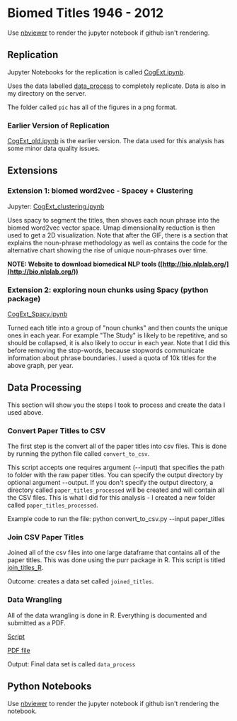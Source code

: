 # Biomed Titles 1946 - 2012 

Use [nbviewer](https://nbviewer.jupyter.org/) to render the jupyter notebook if github isn't rendering.

## Replication 

Jupyter Notebooks for the replication is called [CogExt.ipynb](https://github.com/danealohabib/research-MP/blob/master/CogExt.ipynb). 

Uses the data labelled [data_process](https://www.dropbox.com/s/csibdzi9dl6nmls/data_process.zip?dl=0) to completely replicate. Data is also in my directory on the server. 

The folder called `pic` has all of the figures in a png format.

### Earlier Version of Replication

[CogExt_old.ipynb](https://github.com/danealohabib/research-MP/blob/master/CogExt_old.ipynb) is the earlier version. The data used for this analysis has some minor data quality issues. 

## Extensions

### Extension 1: biomed word2vec - Spacey + Clustering

Jupyter: [CogExt_clustering.ipynb](https://github.com/danealohabib/research-MP/blob/master/CogExt_clustering.ipynb) 

Uses spacy to segment the titles, then shoves each noun phrase into the biomed word2vec vector space. Umap dimensionality reduction is then used to get a 2D visualization. Note that after the GIF, there is a section that explains the noun-phrase methodology as well as  contains the code for the alternative chart showing the rise of unique noun-phrases over time. 

**NOTE: Website to download biomedical NLP tools ([http://bio.nlplab.org/](http://bio.nlplab.org/))**

### Extension 2:  exploring noun chunks using Spacy (python package)

[CogExt_Spacy.ipynb](https://github.com/danealohabib/research-MP/blob/master/CogExt_Spacy.ipynb) 

Turned each title into a group of "noun chunks" and then counts the unique ones in each year. For example "The Study" is likely to be repetitive, and so should be collapsed, it is also likely to occur in each year. Note that I did this before removing the stop-words, because stopwords communicate information about phrase boundaries. I used a quota of 10k titles for the above graph, per year.

## Data Processing

This section will show you the steps I took to process and create the data I used above.

### Convert Paper Titles to CSV
The first step is the convert all of the paper titles into csv files. This is done by running the python file called `convert_to_csv`.

This script accepts one requires argument (--input) that specifies the path to folder with the raw paper titles. You can specify the output directory by optional argument --output. If you don't specify the output directory, a directory called `paper_titles_processed` will be created and will contain all the CSV files. This is what I did for this analysis - I created a new folder called `paper_titles_processed`.

Example code to run the file: python convert_to_csv.py --input paper_titles 

### Join CSV Paper Titles

Joined all of the csv files into one large dataframe that contains all of the paper titles. This was done using the purr package in R. This script is titled [join_titles_R](https://github.com/danealohabib/research-MP/blob/master/join_titles_R.R). 

Outcome: creates a data set called `joined_titles`.

### Data Wrangling

All of the data wrangling is done in R. Everything is documented and submitted as a PDF.

[Script](https://github.com/danealohabib/research-MP/blob/master/data_processing_v1.Rmd)

[PDF file](https://github.com/danealohabib/research-MP/blob/master/data_processing_v1.pdf)

Output: Final data set is called `data_process`

## Python Notebooks

Use [nbviewer](https://nbviewer.jupyter.org/) to render the jupyter notebook if github isn't rendering the notebook.




